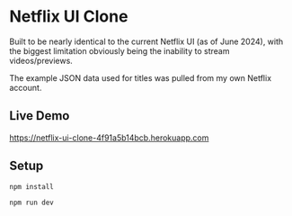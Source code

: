 # Netflix UI Clone

Built to be nearly identical to the current Netflix UI (as of June 2024), with the biggest limitation obviously being the inability to stream videos/previews. 

The example JSON data used for titles was pulled from my own Netflix account.

## Live Demo
https://netflix-ui-clone-4f91a5b14bcb.herokuapp.com



## Setup

```bash
npm install

npm run dev
```
